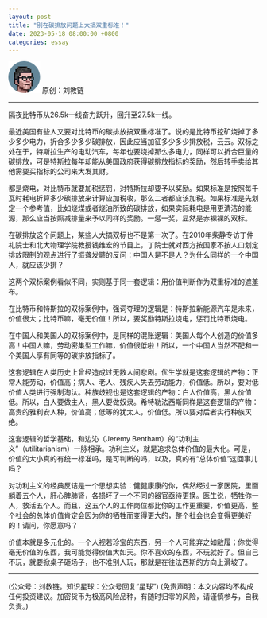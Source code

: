 ```yaml
---
layout: post
title: "别在碳排放问题上大搞双重标准！"
date: 2023-05-18 08:00:00 +0800
categories: essay
---
```


![](/images/ordinal-1835811752116542.png)
原创：刘教链

* * *

隔夜比特币从26.5k一线奋力跃升，回升至27.5k一线。

最近美国有些人又要对比特币的碳排放搞双重标准了。说的是比特币挖矿烧掉了多少多少电力，折合多少多少碳排放，因此应当加征多少多少排放税，云云。双标之处在于，特斯拉生产的电动汽车，每年也要烧掉那么多电力，同样可以折合巨量的碳排放，可是特斯拉每年却能从美国政府获得碳排放指标的奖励，然后转手卖给其他需要买指标的公司来大发其财。

都是烧电，对比特币就要加税惩罚，对特斯拉却要予以奖励。如果标准是按照每千瓦时耗电折算多少碳排放来计算应加税收，那么二者都应该加税。如果标准是先划定一个参考值，比如烧煤或者烧油所致的碳排放，如果实际耗电是用更清洁的能源，那么应当按照减排量来予以同样的奖励。一惩一奖，显然是赤裸裸的双标。

在碳排放这个问题上，某些人大搞双标也不是第一次了。在2010年柴静专访丁仲礼院士和北大物理学院教授钱维宏的节目上，丁院士就对西方按国家不按人口划定排放限制的观点进行了振聋发聩的反问：中国人是不是人？为什么同样的一个中国人，就应该少排？

这两个双标案例看似不同，实则基于同一套逻辑：用价值判断作为双重标准的遮羞布。

在比特币和特斯拉的双标案例中，强词夺理的逻辑是：特斯拉新能源汽车是未来，价值很大；比特币嘛，毫无价值！所以，要奖励特斯拉烧电，惩罚比特币烧电。

在中国人和美国人的双标案例中，是同样的混账逻辑：美国人每个人创造的价值多高！中国人嘛，劳动密集型工作嘛，价值很低啦！所以，一个中国人当然不配和一个美国人享有同等的碳排放指标了。

这套逻辑在人类历史上曾经造成过无数人间悲剧。优生学就是这套逻辑的产物：正常人能劳动，价值高；病人、老人、残疾人失去劳动能力，价值低。所以，要对低价值人类进行强制淘汰。种族歧视也是这套逻辑的产物：白人价值高，黑人价值低。所以，白人要做主人，黑人要做奴隶。希特勒法西斯同样是这套逻辑的产物：高贵的雅利安人种，价值高；低等的犹太人，价值低。所以要对后者实行种族灭绝。

这套逻辑的哲学基础，和边沁（Jeremy Bentham）的“功利主义”（utilitarianism）一脉相承。功利主义，就是追求总体价值的最大化。可是，价值的大小真的有统一标准吗，是可判断的吗，以及，真的有“总体价值”这回事儿吗？

对功利主义的经典反诘是一个思想实验：健健康康的你，偶然经过一家医院，里面躺着五个人，肝心脾肺肾，各损坏了一个不同的器官亟待更换。医生说，牺牲你一人，救活五个人。而且，这五个人的工作岗位都比你的工作更重要，价值更高，整个社会的总体价值肯定会因为你的牺牲而变得更大的，整个社会也会变得更美好的！请问，你愿意吗？

价值本就是多元化的。一个人视若珍宝的东西，另一个人可能弃之如敝履；你觉得毫无价值的东西，我可能觉得价值大如天。你不喜欢的东西，不玩就好了。但自己不玩，就要掀桌子砸场子，也不准别人玩，那就是在往法西斯的方向上滑坡了。

* * *

(公众号：刘教链。知识星球：公众号回复“星球”)
(免责声明：本文内容均不构成任何投资建议。加密货币为极高风险品种，有随时归零的风险，请谨慎参与，自我负责。)
